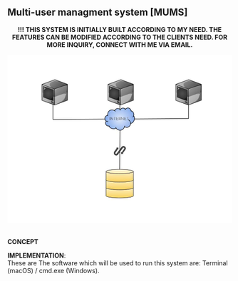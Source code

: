 <h2>Multi-user managment system [MUMS]</h2>
<p align="center"><strong>!!! THIS SYSTEM IS INITIALLY BUILT ACCORDING TO MY NEED. THE FEATURES CAN BE MODIFIED ACCORDING TO THE CLIENTS NEED. FOR MORE INQUIRY, CONNECT WITH ME VIA EMAIL.</strong></p>
<div align="center"><img src="asset/mums.jpg" alt="system-overview"></div>
<p><br/><strong>CONCEPT</strong><br/></p>
<p><strong>IMPLEMENTATION</strong>:<br/>These are
The software which will be used to run this system are: Terminal (macOS) / cmd.exe (Windows).</p>
